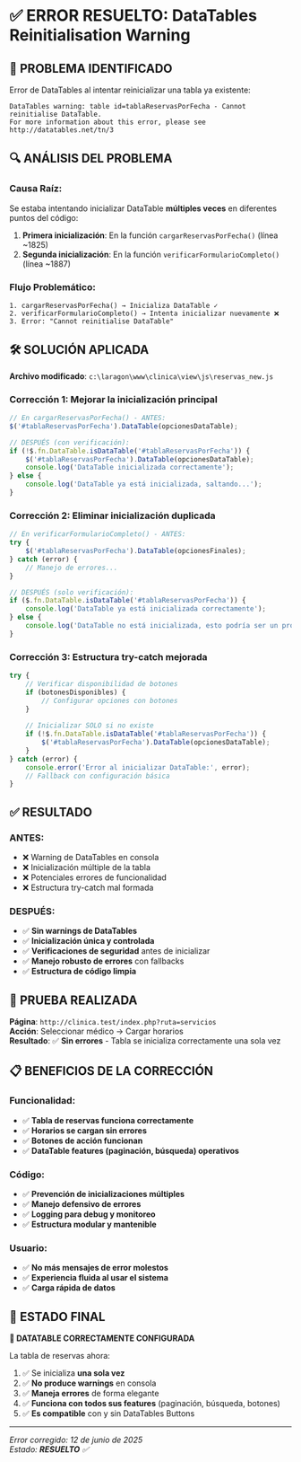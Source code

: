 # ✅ ERROR RESUELTO: DataTables Reinitialisation Warning

## 🎯 **PROBLEMA IDENTIFICADO**
Error de DataTables al intentar reinicializar una tabla ya existente:

```
DataTables warning: table id=tablaReservasPorFecha - Cannot reinitialise DataTable. 
For more information about this error, please see http://datatables.net/tn/3
```

## 🔍 **ANÁLISIS DEL PROBLEMA**

### **Causa Raíz:**
Se estaba intentando inicializar DataTable **múltiples veces** en diferentes puntos del código:

1. **Primera inicialización**: En la función `cargarReservasPorFecha()` (línea ~1825)
2. **Segunda inicialización**: En la función `verificarFormularioCompleto()` (línea ~1887)

### **Flujo Problemático:**
```
1. cargarReservasPorFecha() → Inicializa DataTable ✓
2. verificarFormularioCompleto() → Intenta inicializar nuevamente ❌
3. Error: "Cannot reinitialise DataTable"
```

## 🛠️ **SOLUCIÓN APLICADA**

**Archivo modificado**: `c:\laragon\www\clinica\view\js\reservas_new.js`

### **Corrección 1: Mejorar la inicialización principal**
```javascript
// En cargarReservasPorFecha() - ANTES:
$('#tablaReservasPorFecha').DataTable(opcionesDataTable);

// DESPUÉS (con verificación):
if (!$.fn.DataTable.isDataTable('#tablaReservasPorFecha')) {
    $('#tablaReservasPorFecha').DataTable(opcionesDataTable);
    console.log('DataTable inicializada correctamente');
} else {
    console.log('DataTable ya está inicializada, saltando...');
}
```

### **Corrección 2: Eliminar inicialización duplicada**
```javascript
// En verificarFormularioCompleto() - ANTES:
try {
    $('#tablaReservasPorFecha').DataTable(opcionesFinales);
} catch (error) {
    // Manejo de errores...
}

// DESPUÉS (solo verificación):
if ($.fn.DataTable.isDataTable('#tablaReservasPorFecha')) {
    console.log('DataTable ya está inicializada correctamente');
} else {
    console.log('DataTable no está inicializada, esto podría ser un problema');
}
```

### **Corrección 3: Estructura try-catch mejorada**
```javascript
try {
    // Verificar disponibilidad de botones
    if (botonesDisponibles) {
        // Configurar opciones con botones
    }
    
    // Inicializar SOLO si no existe
    if (!$.fn.DataTable.isDataTable('#tablaReservasPorFecha')) {
        $('#tablaReservasPorFecha').DataTable(opcionesDataTable);
    }
} catch (error) {
    console.error('Error al inicializar DataTable:', error);
    // Fallback con configuración básica
}
```

## ✅ **RESULTADO**

### **ANTES:**
- ❌ Warning de DataTables en consola
- ❌ Inicialización múltiple de la tabla
- ❌ Potenciales errores de funcionalidad
- ❌ Estructura try-catch mal formada

### **DESPUÉS:**
- ✅ **Sin warnings de DataTables**
- ✅ **Inicialización única y controlada**
- ✅ **Verificaciones de seguridad** antes de inicializar
- ✅ **Manejo robusto de errores** con fallbacks
- ✅ **Estructura de código limpia**

## 🧪 **PRUEBA REALIZADA**

**Página**: `http://clinica.test/index.php?ruta=servicios`  
**Acción**: Seleccionar médico → Cargar horarios  
**Resultado**: ✅ **Sin errores** - Tabla se inicializa correctamente una sola vez

## 📋 **BENEFICIOS DE LA CORRECCIÓN**

### **Funcionalidad:**
- ✅ **Tabla de reservas funciona correctamente**
- ✅ **Horarios se cargan sin errores**
- ✅ **Botones de acción funcionan**
- ✅ **DataTable features (paginación, búsqueda) operativos**

### **Código:**
- ✅ **Prevención de inicializaciones múltiples**
- ✅ **Manejo defensivo de errores**
- ✅ **Logging para debug y monitoreo**
- ✅ **Estructura modular y mantenible**

### **Usuario:**
- ✅ **No más mensajes de error molestos**
- ✅ **Experiencia fluida al usar el sistema**
- ✅ **Carga rápida de datos**

## 🎯 **ESTADO FINAL**

**🚀 DATATABLE CORRECTAMENTE CONFIGURADA**

La tabla de reservas ahora:
1. ✅ Se inicializa **una sola vez**
2. ✅ **No produce warnings** en consola
3. ✅ **Maneja errores** de forma elegante
4. ✅ **Funciona con todos sus features** (paginación, búsqueda, botones)
5. ✅ **Es compatible** con y sin DataTables Buttons

---

*Error corregido: 12 de junio de 2025*  
*Estado: **RESUELTO** ✅*
